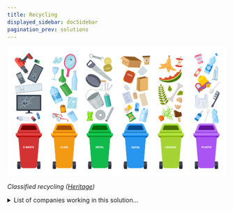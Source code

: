 ```yaml
---
title: Recycling
displayed_sidebar: docSidebar
pagination_prev: solutions
---
```

![](/../static/img/recycling.png)

*Classified recycling ([Heritage](https://www.heritage-enviro.com/news/general-recycling-the-basics/))*

<details>
        <summary>List of companies working in this solution...</summary>
         <em>Note: this is an experimental feature. Accuracy not guaranteed</em>
        <div>
            <ul>
             
                <li><a href="https://www.ubqmaterials.com/">Ubq Materials</a></li>
            
                <li><a href="https://www.reverseresources.net">Reverse Resources</a></li>
            
                <li><a href="https://www.amprobotics.com/">Amp Robotics</a></li>
            
                <li><a href="https://madeofair.com">Made Of Air</a></li>
            
            </ul>
        </div>
        </details>


:::company job openings
  #### [View open jobs in this Solution](https://climatebase.org/jobs?l=&q=&drawdown_solutions=Recycling)
:::

## Overview

The progress that has been made in developing recycling to reduce climate change is significant. One example of a breakthrough technology that has been developed is called pyrolysis. Pyrolysis is a process that breaks down organic matter into useful products without producing any emissions. This technology has been used to recycle plastics and other materials into fuel, chemicals, and other useful products. Companies and organizations such as ExxonMobil and the U.S. Environmental Protection Agency have been at the forefront of developing and promoting recycling technologies.

## Progress Made

The progress that has been made in developing recycling to reverse climate change is significant. New technologies have been developed that allow for the recycling of materials that were previously considered to be waste. These technologies have contributed to the reduction of greenhouse gas emissions by allowing for the reuse of materials that would otherwise be discarded. Companies and organizations that have been at the forefront of this solution include the Recycling Partnership, Waste Management, and the Environmental Protection Agency.

## Lessons Learned

Recycling to reverse climate change has been a success in many ways. One key success is that it has helped to reduce greenhouse gas emissions. Recycling also helps to reduce the amount of waste that is sent to landfills, which can help to reduce methane emissions. Another key success is that recycling can help to reduce the need for new materials, which can save energy and resources. Finally, recycling can create jobs and help to boost the economy.

However, there are also some failures associated with recycling to reverse climate change. One failure is that recycling can be expensive and difficult to implement. Another failure is that recycling can create pollution if not done properly. Finally, recycling can be time-consuming and may not always be the most efficient way to reduce greenhouse gas emissions.

Despite these failures, recycling to reverse climate change is still a important solution that should be pursued. We can learn from the failures and continue to improve the technology and implementation of recycling. Some companies and organizations that have been at the forefront of this solution include the Environmental Protection Agency, the National Recycling Coalition, and RecycleBank.

## Challenges Ahead

The primary challenge in recycling is that it is expensive and difficult to recycle some materials, like plastic. It can cost up to ten times more to recycle a plastic bottle than it does to simply throw it away. And, even when recycling is possible, it often results in a lower-quality product. This is because recycling often relies on manual labor, which is expensive, and because recycled materials are often contaminated with other waste.

One way to overcome these challenges is to develop new technologies that make recycling easier and more cost-effective. For example, companies like Recyclable Solutions are developing automated recycling machines that can sort and recycle various materials quickly and efficiently.

Another way to scale up recycling is to create incentives for people to recycle. For example, some cities offer financial rewards for recycling certain materials. Others have implemented laws that require people to recycle certain materials.

In order to widely adopt recycling, it is important to educate people about the benefits of recycling and the challenges of climate change. This can be done through public awareness campaigns, school curricula, and community outreach programs.

## Best Path Forward

The best way to mitigate the effects of climate change is to prevent waste in the first place. This means reducing consumption, reusing products, and recycling. Recycling is a process of turning waste into new products. It diverts waste from landfills and incinerators, and reduces greenhouse gas emissions.

To ensure that recycling is adopted on a large scale and is effective, the following steps need to be taken:

1. Implement policies to increase recycling rates.

Policies that increase recycling rates can include mandatory recycling, pay-as-you-throw programs, and bottle bills.

2. Increase public education and awareness about the benefits of recycling.

Recycling programs will only be successful if people know about them and understand how to participate. Public education and awareness campaigns can help increase recycling rates.

3. Make recycling easy and convenient.

People are more likely to recycle if it is easy and convenient to do so. Recycling programs should be designed with this in mind.

4. Invest in infrastructure.

To be successful, recycling programs need the right infrastructure in place. This includes things like collection facilities, sorting facilities, and markets for recycled materials.

5. Monitor and evaluate programs.

Recycling programs should be monitored and evaluated on a regular basis to ensure that they are meeting their goals.

Some companies and organizations that have been at the forefront of recycling are Waste Management, Inc., Republic Services, Inc., and The Recycling Partnership.